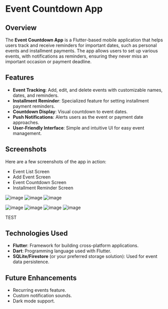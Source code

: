 # Event Countdown App

## Overview
The **Event Countdown App** is a Flutter-based mobile application that helps users track and receive reminders for important dates, such as personal events and installment payments. The app allows users to set up various events, with notifications as reminders, ensuring they never miss an important occasion or payment deadline.

## Features
- **Event Tracking**: Add, edit, and delete events with customizable names, dates, and reminders.
- **Installment Reminder**: Specialized feature for setting installment payment reminders.
- **Countdown Display**: Visual countdown to event dates.
- **Push Notifications**: Alerts users as the event or payment date approaches.
- **User-Friendly Interface**: Simple and intuitive UI for easy event management.

## Screenshots
Here are a few screenshots of the app in action:

- Event List Screen
- Add Event Screen
- Event Countdown Screen
- Installment Reminder Screen

![image](https://github.com/user-attachments/assets/7e05b172-4174-4ab2-8ccb-1c19f39840ff)  ![image](https://github.com/user-attachments/assets/1ef6c442-2715-4339-8c55-e5e3b36614cc) ![image](https://github.com/user-attachments/assets/8e4a2252-7f91-46bd-8a6f-685b9cf08d0b)

![image](https://github.com/user-attachments/assets/d038b4b8-6fa9-4db4-8de7-5bc6928b4fa2) ![image](https://github.com/user-attachments/assets/bc92374d-17e2-4844-b1f6-6b98817b4baf)
![image](https://github.com/user-attachments/assets/326892a9-8a4c-4079-be3f-042c45648f64) ![image](https://github.com/user-attachments/assets/8a2d5564-1982-4400-a8e4-100301b0e826)

TEST
















## Technologies Used
- **Flutter**: Framework for building cross-platform applications.
- **Dart**: Programming language used with Flutter.
- **SQLite/Firestore** (or your preferred storage solution): Used for event data persistence.

## Future Enhancements
- Recurring events feature.
- Custom notification sounds.
- Dark mode support.
